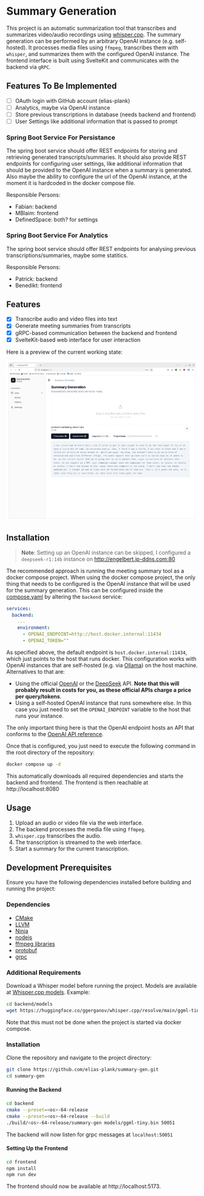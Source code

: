 # Summary Generation

This project is an automatic summarization tool that transcribes and summarizes video/audio recordings using [whisper.cpp](https://github.com/ggerganov/whisper.cpp). The summary generation can be performed by an arbitrary OpenAI instance (e.g. self-hosted). It processes media files using `ffmpeg`, transcribes them with `whisper`, and summarizes them with the configured OpenAI instance. The frontend interface is built using SvelteKit and communicates with the backend via `gRPC`.

## Features To Be Implemented

- [ ] OAuth login with GitHub account (elias-plank)
- [ ] Analytics, maybe via OpenAI instance
- [ ] Store previous transcriptions in database (needs backend and frontend)
- [ ] User Settings like additional information that is passed to prompt

### Spring Boot Service For Persistance

The spring boot service should offer REST endpoints for storing and retrieving generated transcripts/summaries. It should also provide REST endpoints for configuring user settings, like additional information that should be provided to the OpenAI instance when a summary is generated. Also maybe the ability to configure the url of the OpenAI instance, at the moment it is hardcoded in the docker compose file.

Responsible Persons:
 - Fabian: backend
 - MBlaim: frontend
 - DefinedSpace: both? for settings

### Spring Boot Service For Analytics

The spring boot service should offer REST endpoints for analysing previous transcriptions/summaries, maybe some statitics. 

Responsible Persons:
 - Patrick: backend
 - Benedikt: frontend

## Features

- [x] Transcribe audio and video files into text
- [x] Generate meeting summaries from transcripts
- [x] gRPC-based communication between the backend and frontend
- [x] SvelteKit-based web interface for user interaction

Here is a preview of the current working state:

![preview](docs/preview.png)

## Installation

> **Note**: Setting up an OpenAI instance can be skipped, I configured a `deepseek-r1:14b` instance on http://engelbert.ip-ddns.com:80

The recommended approach is running the meeting summary tool as a docker compose project. When using the docker compose project, the only thing that needs to be configured is the OpenAI instance that will be used for the summary generation. This can be configured inside the [compose.yaml](./compose.yaml) by altering the `backend` service:

```yaml
services:
  backend:
    ...
    environment:
      - OPENAI_ENDPOINT=http://host.docker.internal:11434
      - OPENAI_TOKEN=""
```

As specified above, the default endpoint is `host.docker.internal:11434`, which just points to the host that runs docker. This configuration works with OpenAI instances that are self-hosted (e.g. via [Ollama](https://ollama.com/)) on the host machine. Alternatives to that are:

 -  Using the official [OpenAI](https://api.openai.com/) or the [DeepSeek](https://api.deepseek.com) API. **Note that this will probably result in costs for you, as these official APIs charge a price per query/tokens**.
 - Using a self-hosted OpenAI instance that runs somewhere else. In this case you just need to set the `OPENAI_ENDPOINT` variable to the host that runs your instance.

The only important thing here is that the OpenAI endpoint hosts an API that conforms to the [OpenAI API reference](https://platform.openai.com/docs/api-reference/introduction).

Once that is configured, you just need to execute the following command in the root directory of the repository:

```sh
docker compose up -d
```

This automatically downloads all required dependencies and starts the backend and frontend. The frontend is then reachable at http://localhost:8080

## Usage

1. Upload an audio or video file via the web interface.
2. The backend processes the media file using `ffmpeg`.
3. `whisper.cpp` transcribes the audio.
4. The transcription is streamed to the web interface.
5. Start a summary for the current transcription.

## Development Prerequisites
Ensure you have the following dependencies installed before building and running the project:

### Dependencies

 - [CMake](https://cmake.org)
 - [LLVM](https://llvm.org)
 - [Ninja](https://ninja-build.org)
 - [nodejs](https://nodejs.org/)
 - [ffmpeg libraries](https://ffmpeg.org)
 - [protobuf](https://protobuf.dev)
 - [grpc](https://grpc.io)

### Additional Requirements
Download a Whisper model before running the project. Models are available at [Whisper.cpp models](https://github.com/ggerganov/whisper.cpp#usage). Example:
```bash
cd backend/models
wget https://huggingface.co/ggerganov/whisper.cpp/resolve/main/ggml-tiny.bin
```

Note that this must not be done when the project is started via docker compose.

### Installation
Clone the repository and navigate to the project directory:
```bash
git clone https://github.com/elias-plank/summary-gen.git
cd summary-gen
```

#### Running the Backend
```bash
cd backend
cmake --preset=<os>-64-release
cmake --preset=<os>-64-release --build
./build/<os>-64-release/summary-gen models/ggml-tiny.bin 50051
```

The backend will now listen for grpc messages at `localhost:50051`

#### Setting Up the Frontend
```bash
cd frontend
npm install
npm run dev
```
The frontend should now be available at http://localhost:5173.
